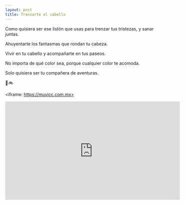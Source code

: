 ```yaml
---
layout: post
title: Trenzarte el cabello
---
```


<p></p>

<p style='text-align: justify;'> 
  
<p> Como quisiera ser ese listón que usas para trenzar tus tristezas, y sanar juntas. </p>
<p> Ahuyentarte los fantasmas que rondan tu cabeza. </p>
<p> Vivir en tu cabello y acompañarte en tus paseos. </p>
<p> No importa de qué color sea, porque cualquier color te acomoda. </p>
<p> Solo quisiera ser tu compañera de aventuras. </p>

</p>
🌼🚲

<p></p>


<iframe: https://muvicc.com.mx> </iframe>

  
<iframe width="560" height="315" src="https://www.youtube.com/embed/uYuhvaZY4RU" frameborder="0" allow="accelerometer; autoplay; encrypted-media; gyroscope; picture-in-picture" allowfullscreen></iframe>

